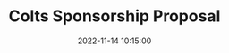 ---
layout: inner
position: right
title: 'Colts Sponsorship Proposal'
date: 2022-11-14 10:15:00
tags: Sponsorship DataStorytelling YouGov
featured_image: '/img/posts/colts-deck-shadow.png'
project_link: '/resourses/Colts Sponsorship Pitch Analysis.pdf'
button_icon: 'github'
button_text: 'Visit'
lead_text: "Sponsorship pitch deck to Toyota using data-storytelling approach and supported by YouGov data analysis."
---